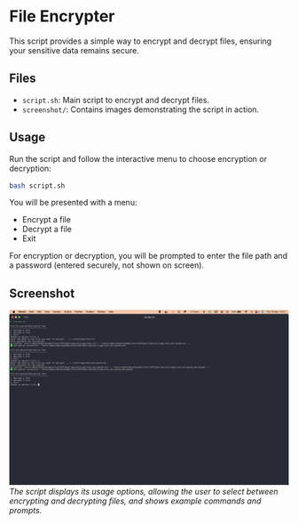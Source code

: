 # File Encrypter

This script provides a simple way to encrypt and decrypt files, ensuring your sensitive data remains secure.

## Files

- `script.sh`: Main script to encrypt and decrypt files.
- `screenshot/`: Contains images demonstrating the script in action.

## Usage

Run the script and follow the interactive menu to choose encryption or decryption:

```bash
bash script.sh
```

You will be presented with a menu:

- Encrypt a file
- Decrypt a file
- Exit

For encryption or decryption, you will be prompted to enter the file path and a password (entered securely, not shown on screen).

## Screenshot

![Usage Example](screenshot/usage.png)
_The script displays its usage options, allowing the user to select between encrypting and decrypting files, and shows example commands and prompts._
